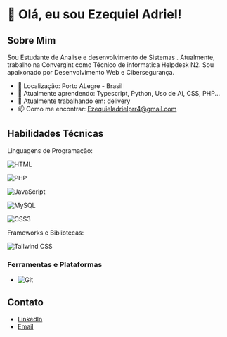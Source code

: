 # 👋 Olá, eu sou Ezequiel Adriel!



## Sobre Mim

Sou Estudante de Analise e desenvolvimento de Sistemas . Atualmente, trabalho na Convergint como Técnico de informatica Helpdesk N2. Sou apaixonado por Desenvolvimento Web e Cibersegurança.

- 📍 Localização: Porto ALegre - Brasil
- 🌱 Atualmente aprendendo: Typescript, Python, Uso de Ai, CSS, PHP...
- 💼 Atualmente trabalhando em: delivery
- 📫 Como me encontrar: Ezequieladrielprr4@gmail.com 

## Habilidades Técnicas

Linguagens de Programação: 

  ![HTML](https://img.shields.io/badge/HTML5-E34F26?style=for-the-badge&logo=html5&logoColor=white)

  ![PHP](https://img.shields.io/badge/PHP-777BB4?style=for-the-badge&logo=php&logoColor=white)

  ![JavaScript](https://img.shields.io/badge/JavaScript-F7DF1E?style=for-the-badge&logo=javascript&logoColor=black)

  ![MySQL](https://img.shields.io/badge/MySQL-4479A1?style=for-the-badge&logo=mysql&logoColor=white)

  ![CSS3](https://img.shields.io/badge/CSS3-1572B6?style=for-the-badge&logo=css3&logoColor=white)

Frameworks e Bibliotecas: 

![Tailwind CSS](https://img.shields.io/badge/Tailwind_CSS-38B2AC?style=for-the-badge&logo=tailwind-css&logoColor=white)

### Ferramentas e Plataformas
- ![Git](https://img.shields.io/badge/-Git-F05032?style=flat&logo=git)


## Contato

- [LinkedIn](https://www.linkedin.com/in/ezequieladriel2/)
- [Email](ezequieladrielprr4@gmail.com)








